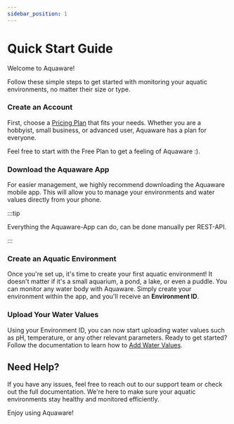 ```yaml
---
sidebar_position: 1
---
```


# Quick Start Guide

Welcome to Aquaware!

Follow these simple steps to get started with monitoring your aquatic environments, no matter their size or type.

### Create an Account

First, choose a [Pricing Plan](https://aquaware.cloud/#pricing) that fits your needs. Whether you are a hobbyist, small business, or advanced user, Aquaware has a plan for everyone.

Feel free to start with the Free Plan to get a feeling of Aquaware :).

### Download the Aquaware App

For easier management, we highly recommend downloading the Aquaware mobile app. This will allow you to manage your environments and water values directly from your phone.

:::tip

Everything the Aquaware-App can do, can be done manually per REST-API.

:::

### Create an Aquatic Environment

Once you're set up, it's time to create your first aquatic environment! It doesn't matter if it's a small aquarium, a pond, a lake, or even a puddle. You can monitor any water body with Aquaware.
Simply create your environment within the app, and you'll receive an **Environment ID**.

### Upload Your Water Values

Using your Environment ID, you can now start uploading water values such as pH, temperature, or any other relevant parameters.
Ready to get started? Follow the documentation to learn how to [Add Water Values](./add-water-values-).

## Need Help?

If you have any issues, feel free to reach out to our support team or check out the full documentation. We're here to make sure your aquatic environments stay healthy and monitored efficiently.

Enjoy using Aquaware!
